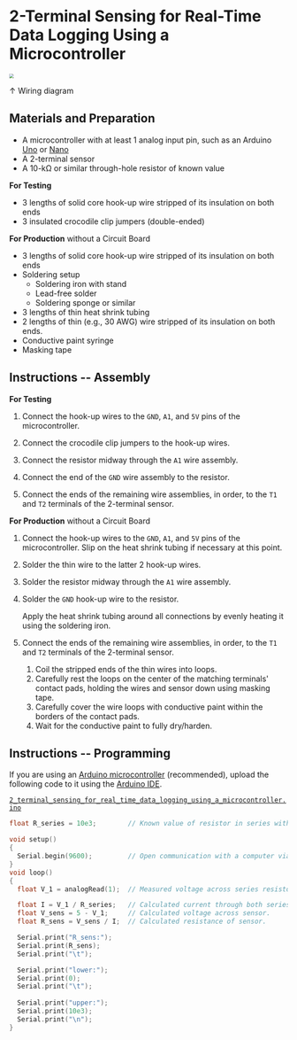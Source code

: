 # 2-Terminal Sensing for Real-Time Data Logging Using a Microcontroller

<img src="https://raw.githubusercontent.com/keeganmjgreen/3D-Printed-Sensors-Manual-Demo/main/img/2-Terminal-Sensing-for-Real-Time-Data-Logging-Using-a-Microcontroller.png" style="zoom:50%;" />

$\uparrow$ Wiring diagram

## Materials and Preparation

 -  A microcontroller with at least 1 analog input pin, such as an Arduino [Uno](https://www.arduino.cc/en/Main/arduinoBoardUno&gt) or [Nano](https://www.arduino.cc/en/pmwiki.php?n=Main/ArduinoBoardNano)
 -  A 2-terminal sensor
 -  A 10-kΩ or similar through-hole resistor of known value

**For Testing**

 -  3 lengths of solid core hook-up wire stripped of its insulation on both ends
 -  3 insulated crocodile clip jumpers (double-ended)

**For Production** without a Circuit Board

 -  3 lengths of solid core hook-up wire stripped of its insulation on both ends
 -  Soldering setup
     -  Soldering iron with stand
     -  Lead-free solder
     -  Soldering sponge or similar
 -  3 lengths of thin heat shrink tubing
 -  2 lengths of thin (e.g., 30 AWG) wire stripped of its insulation on both ends.
 -  Conductive paint syringe
 -  Masking tape

## Instructions -- Assembly

**For Testing**

 1. Connect the hook-up wires to the `GND`, `A1`, and `5V` pins of the microcontroller.
    
 2. Connect the crocodile clip jumpers to the hook-up wires.
    
 3. Connect the resistor midway through the `A1` wire assembly.
    
 4. Connect the end of the `GND` wire assembly to the resistor.
    
 5. Connect the ends of the remaining wire assemblies, in order, to the `T1` and `T2` terminals of the 2-terminal sensor.

**For Production** without a Circuit Board

1. Connect the hook-up wires to the `GND`, `A1`, and `5V` pins of the microcontroller. Slip on the heat shrink tubing if necessary at this point.
   
3. Solder the thin wire to the latter 2 hook-up wires.
   
4. Solder the resistor midway through the `A1` wire assembly.
   
6. Solder the `GND` hook-up wire to the resistor.
   
   Apply the heat shrink tubing around all connections by evenly heating it using the soldering iron.
   
6. Connect the ends of the remaining wire assemblies, in order, to the `T1` and `T2` terminals of the 2-terminal sensor.
   
    1.  Coil the stripped ends of the thin wires into loops.
    2.  Carefully rest the loops on the center of the matching terminals' contact pads, holding the wires and sensor down using masking tape.
    3.  Carefully cover the wire loops with conductive paint within the borders of the contact pads.
    4.  Wait for the conductive paint to fully dry/harden.

## Instructions -- Programming

If you are using an [Arduino microcontroller](https://www.arduino.cc/en/Main/Products) (recommended), upload the following code to it using the [Arduino IDE](https://www.arduino.cc/en/Guide/Environment).

[`2_terminal_sensing_for_real_time_data_logging_using_a_microcontroller.ino`](https://raw.githubusercontent.com/keeganmjgreen/3D-Printed-Sensors-Manual-Demo/main/2_Terminal_Sensing_for_Real_Time_Data_Logging_Using_a_Microcontroller.ino)

```c++
float R_series = 10e3;        // Known value of resistor in series with 2-terminal sensor.

void setup()
{
  Serial.begin(9600);         // Open communication with a computer via USB or with another device via UART.
}
void loop()
{
  float V_1 = analogRead(1);  // Measured voltage across series resistor.

  float I = V_1 / R_series;   // Calculated current through both series resistor and sensor.
  float V_sens = 5 - V_1;     // Calculated voltage across sensor.
  float R_sens = V_sens / I;  // Calculated resistance of sensor.

  Serial.print("R_sens:");
  Serial.print(R_sens);
  Serial.print("\t");

  Serial.print("lower:");
  Serial.print(0);
  Serial.print("\t");
 
  Serial.print("upper:");
  Serial.print(10e3);
  Serial.print("\n");
}
```
